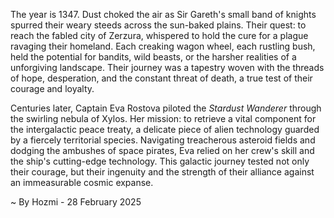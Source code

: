
The year is 1347.  Dust choked the air as Sir Gareth's small band of knights spurred their weary steeds across the sun-baked plains. Their quest: to reach the fabled city of Zerzura, whispered to hold the cure for a plague ravaging their homeland.  Each creaking wagon wheel, each rustling bush, held the potential for bandits, wild beasts, or the harsher realities of a unforgiving landscape.  Their journey was a tapestry woven with the threads of hope, desperation, and the constant threat of death, a true test of their courage and loyalty.

Centuries later, Captain Eva Rostova piloted the *Stardust Wanderer* through the swirling nebula of Xylos.  Her mission: to retrieve a vital component for the intergalactic peace treaty, a delicate piece of alien technology guarded by a fiercely territorial species.  Navigating treacherous asteroid fields and dodging the ambushes of space pirates, Eva relied on her crew's skill and the ship's cutting-edge technology. This galactic journey tested not only their courage, but their ingenuity and the strength of their alliance against an immeasurable cosmic expanse.

~ By Hozmi - 28 February 2025
